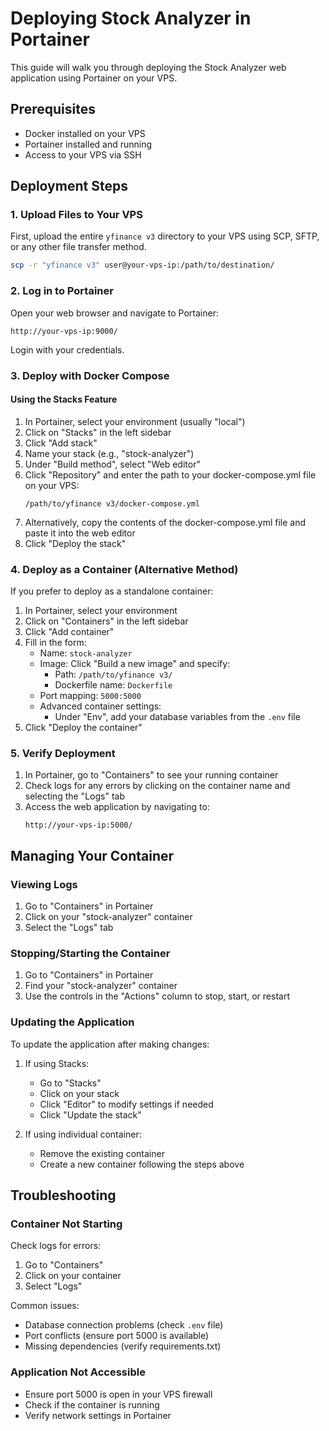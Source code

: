 # Deploying Stock Analyzer in Portainer

This guide will walk you through deploying the Stock Analyzer web application using Portainer on your VPS.

## Prerequisites

- Docker installed on your VPS
- Portainer installed and running
- Access to your VPS via SSH

## Deployment Steps

### 1. Upload Files to Your VPS

First, upload the entire `yfinance v3` directory to your VPS using SCP, SFTP, or any other file transfer method.

```bash
scp -r "yfinance v3" user@your-vps-ip:/path/to/destination/
```

### 2. Log in to Portainer

Open your web browser and navigate to Portainer:

```
http://your-vps-ip:9000/
```

Login with your credentials.

### 3. Deploy with Docker Compose

#### Using the Stacks Feature

1. In Portainer, select your environment (usually "local")
2. Click on "Stacks" in the left sidebar
3. Click "Add stack"
4. Name your stack (e.g., "stock-analyzer")
5. Under "Build method", select "Web editor"
6. Click "Repository" and enter the path to your docker-compose.yml file on your VPS:
   ```
   /path/to/yfinance v3/docker-compose.yml
   ```
7. Alternatively, copy the contents of the docker-compose.yml file and paste it into the web editor
8. Click "Deploy the stack"

### 4. Deploy as a Container (Alternative Method)

If you prefer to deploy as a standalone container:

1. In Portainer, select your environment
2. Click on "Containers" in the left sidebar
3. Click "Add container"
4. Fill in the form:
   - Name: `stock-analyzer`
   - Image: Click "Build a new image" and specify:
     - Path: `/path/to/yfinance v3/`
     - Dockerfile name: `Dockerfile`
   - Port mapping: `5000:5000`
   - Advanced container settings:
     - Under "Env", add your database variables from the `.env` file
5. Click "Deploy the container"

### 5. Verify Deployment

1. In Portainer, go to "Containers" to see your running container
2. Check logs for any errors by clicking on the container name and selecting the "Logs" tab
3. Access the web application by navigating to:
   ```
   http://your-vps-ip:5000/
   ```

## Managing Your Container

### Viewing Logs

1. Go to "Containers" in Portainer
2. Click on your "stock-analyzer" container
3. Select the "Logs" tab

### Stopping/Starting the Container

1. Go to "Containers" in Portainer
2. Find your "stock-analyzer" container
3. Use the controls in the "Actions" column to stop, start, or restart

### Updating the Application

To update the application after making changes:

1. If using Stacks:
   - Go to "Stacks"
   - Click on your stack
   - Click "Editor" to modify settings if needed
   - Click "Update the stack"

2. If using individual container:
   - Remove the existing container
   - Create a new container following the steps above

## Troubleshooting

### Container Not Starting

Check logs for errors:
1. Go to "Containers"
2. Click on your container
3. Select "Logs"

Common issues:
- Database connection problems (check `.env` file)
- Port conflicts (ensure port 5000 is available)
- Missing dependencies (verify requirements.txt)

### Application Not Accessible

- Ensure port 5000 is open in your VPS firewall
- Check if the container is running
- Verify network settings in Portainer